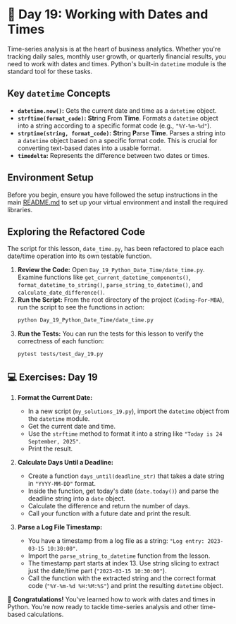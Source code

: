 # 📘 Day 19: Working with Dates and Times

Time-series analysis is at the heart of business analytics. Whether you're tracking daily sales, monthly user growth, or quarterly financial results, you need to work with dates and times. Python's built-in `datetime` module is the standard tool for these tasks.

## Key `datetime` Concepts

- **`datetime.now()`:** Gets the current date and time as a `datetime` object.
- **`strftime(format_code)`:** **Str**ing **F**rom **Time**. Formats a `datetime` object into a string according to a specific format code (e.g., `"%Y-%m-%d"`).
- **`strptime(string, format_code)`:** **Str**ing **P**arse **Time**. Parses a string into a `datetime` object based on a specific format code. This is crucial for converting text-based dates into a usable format.
- **`timedelta`:** Represents the difference between two dates or times.

## Environment Setup

Before you begin, ensure you have followed the setup instructions in the main [README.md](../../README.md) to set up your virtual environment and install the required libraries.

## Exploring the Refactored Code

The script for this lesson, `date_time.py`, has been refactored to place each date/time operation into its own testable function.

1. **Review the Code:** Open `Day_19_Python_Date_Time/date_time.py`. Examine functions like `get_current_datetime_components()`, `format_datetime_to_string()`, `parse_string_to_datetime()`, and `calculate_date_difference()`.
1. **Run the Script:** From the root directory of the project (`Coding-For-MBA`), run the script to see the functions in action:
   ```bash
   python Day_19_Python_Date_Time/date_time.py
   ```
1. **Run the Tests:** You can run the tests for this lesson to verify the correctness of each function:
   ```bash
   pytest tests/test_day_19.py
   ```

## 💻 Exercises: Day 19

1. **Format the Current Date:**

   - In a new script (`my_solutions_19.py`), import the `datetime` object from the `datetime` module.
   - Get the current date and time.
   - Use the `strftime` method to format it into a string like `"Today is 24 September, 2025"`.
   - Print the result.

1. **Calculate Days Until a Deadline:**

   - Create a function `days_until(deadline_str)` that takes a date string in `"YYYY-MM-DD"` format.
   - Inside the function, get today's date (`date.today()`) and parse the deadline string into a `date` object.
   - Calculate the difference and return the number of days.
   - Call your function with a future date and print the result.

1. **Parse a Log File Timestamp:**

   - You have a timestamp from a log file as a string: `"Log entry: 2023-03-15 10:30:00"`.
   - Import the `parse_string_to_datetime` function from the lesson.
   - The timestamp part starts at index 13. Use string slicing to extract just the date/time part (`"2023-03-15 10:30:00"`).
   - Call the function with the extracted string and the correct format code (`"%Y-%m-%d %H:%M:%S"`) and print the resulting `datetime` object.

🎉 **Congratulations!** You've learned how to work with dates and times in Python. You're now ready to tackle time-series analysis and other time-based calculations.
